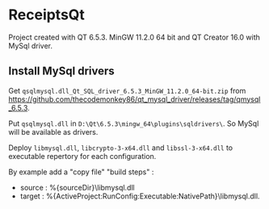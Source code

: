 # ReceiptsQt

Project created with QT 6.5.3. MinGW 11.2.0 64 bit and QT Creator 16.0 with MySql driver.

## Install MySql drivers

Get `qsqlmysql.dll_Qt_SQL_driver_6.5.3_MinGW_11.2.0_64-bit.zip` from https://github.com/thecodemonkey86/qt_mysql_driver/releases/tag/qmysql_6.5.3.

Put `qsqlmysql.dll` in `D:\Qt\6.5.3\mingw_64\plugins\sqldrivers\`. So MySql will be available as drivers.

Deploy `libmysql.dll`, `libcrypto-3-x64.dll` and `libssl-3-x64.dll` to executable repertory for each configuration.

By example add a "copy file" "build steps" :
- source : %{sourceDir}\libmysql.dll
- target : %{ActiveProject:RunConfig:Executable:NativePath}\libmysql.dll.
